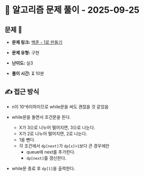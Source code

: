 # 📝 알고리즘 문제 풀이 - 2025-09-25

## 문제 📖

- **문제 링크:** [백준 - 1로 만들기](https://www.acmicpc.net/problem/1463)

- **문제 유형:** 구현

- **난이도:** 실3

- **풀이 시간:** ⏳ 10분

## ✍ 접근 방식

- n이 10^6이하이므로 while문을 써도 괜찮을 것 같았음

- while문을 돌면서 조건문을 돈다.
  - X가 3으로 나누어 떨어지면, 3으로 나눈다.
  - X가 2로 나누어 떨어지면, 2로 나눈다.
  - 1을 뺀다.
  - 각 조건에서 `dp[next]`가 `dp[x]+1`보다 큰 경우에만
    - queue에 next를 추가한다.
    - `dp[next]`를 갱신한다.
- while문 종료 후 `dp[1]`을 출력한다.

